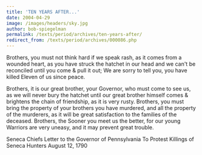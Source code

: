 ```yaml
---
title: 'TEN YEARS AFTER...'
date: 2004-04-29
image: /images/headers/sky.jpg
author: bob-spiegelman
permalink: /texts/period/archives/ten-years-after/
redirect_from: /texts/period/archives/000086.php
---
```


Brothers, you must not think hard if we speak rash, as it comes from a wounded heart, as you have struck the hatchet in our head and we can't be reconciled until you come & pull it out; We are sorry to tell you, you have killed Eleven of us since peace.

Brothers, it is our great brother, your Governor, who must come to see us, as we will never bury the hatchet until our great brother himself comes & brightens the chain of friendship, as it is very rusty. Brothers, you must bring the property of your brothers you have murdered, and all the property of the murderers, as it will be great satisfaction to the families of the deceased. Brothers, the Sooner you meet us the better, for our young Warriors are very uneasy, and it may prevent great trouble.

Seneca Chiefs
Letter to the Governor of Pennsylvania
To Protest Killings of Seneca Hunters
August 12, 1790
